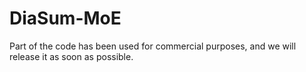 # DiaSum-MoE

Part of the code has been used for commercial purposes, and we will release it as soon as possible.
